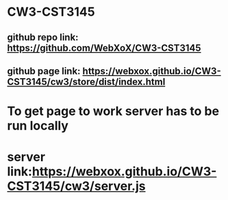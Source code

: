 # CW3-CST3145

## github repo link: https://github.com/WebXoX/CW3-CST3145
## github page link: https://webxox.github.io/CW3-CST3145/cw3/store/dist/index.html

# To get page to work server has to be run locally
# server link:https://webxox.github.io/CW3-CST3145/cw3/server.js
